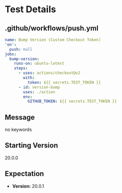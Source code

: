 # Test Details
## .github/workflows/push.yml
```YAML
name: Bump Version (Custom Checkout Token)
'on':
  push: null
jobs:
  bump-version:
    runs-on: ubuntu-latest
    steps:
      - uses: actions/checkout@v2
        with:
          token: ${{ secrets.TEST_TOKEN }}
      - id: version-bump
        uses: ./action
        env:
          GITHUB_TOKEN: ${{ secrets.TEST_TOKEN }}

```
## Message
no keywords
## Starting Version
20.0.0
## Expectation
- **Version:** 20.0.1